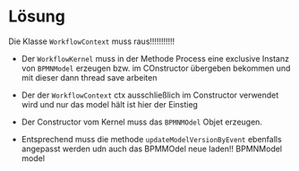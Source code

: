 # Lösung

Die Klasse `WorkflowContext` muss raus!!!!!!!!!!!

- Der `WorkflowKernel` muss in der Methode Process eine exclusive Instanz von `BPMNModel` erzeugen bzw. im COnstructor übergeben bekommen und mit dieser dann thread save arbeiten

- Der der `WorkflowContext` ctx ausschließlich im Constructor verwendet wird und nur das model hält ist hier der Einstieg

- Der Constructor vom Kernel muss das `BPMNMOdel` Objet erzeugen.

- Entsprechend muss die methode `updateModelVersionByEvent` ebenfalls angepasst werden udn auch das BPMMOdel neue laden!!
  BPMNModel model
